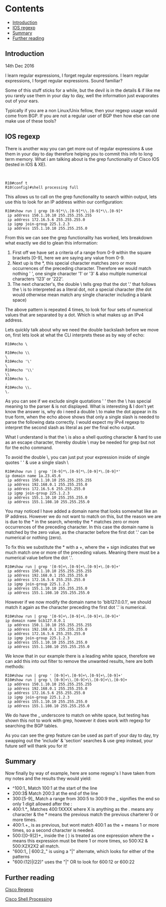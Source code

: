 # Contents
  - [Introduction](#introduction-)
  - [IOS regexp](#ios-regexp-)
  - [Summary](#summary-)
  - [Further reading](#further-reading-)

## Introduction <a name="introduction"></a>

14th Dec 2016

I learn regular expressions, I forget regular expressions. I learn regular expressions, I forget regular expressions. Sound familiar?

Some of this stuff sticks for a while, but the devil is in the details & if like me you rarely use them in your day to day, well the information just evaporates out of your ears.

Typically if you are a non Linux/Unix fellow, then your regexp usage would come from BGP. If you are not a regular user of BGP then how else can one make use of these tools?

## IOS regexp <a name="ios-regexp"></a>
There is another way you can get more out of regular expressions & use them in your day to day therefore helping you to commit this info to long term memory. What i am talking about is the grep functionality of Cisco IOS (tested in IOS & XE).

<br>

```
R10#conf t
R10(config)#shell processing full
```

This allows us to call on the grep functionality to search within output, lets use this to look for an IP address within our configuration:

```
R10#show run | grep [0-9]*\\.[0-9]*\\.[0-9]*\\.[0-9]*
 ip address 150.1.10.10 255.255.255.255
 ip address 172.16.5.6 255.255.255.0
 ip igmp join-group 225.1.2.3
 ip address 155.1.10.10 255.255.255.0
```

From this we can see the grep functionality has worked, lets breakdown what exactly we did to glean this information:
1. First off we have set a criteria of a range from 0-9 within the square brackets [0-9], here we are saying any value from 0-9. 
2. Next up is the *, this special character matches zero or more occurrences of the preceding character. Therefore we would match nothing ' ', one single character '1' or '3' & also multiple numerical characters '123' or '222'.
3. The next character's, the double \\ tells grep that the dot '.' that follows the \\ is to interpreted as a literal dot, not a special character (the dot would otherwise mean  match any single character including a blank space)

The above pattern is repeated 4 times, to look for four sets of numerical values that are separated by a dot. Which is what makes up an IPv4 address.

Lets quickly talk about why we need the double backslash before we move on, first lets look at what the CLI interprets these as by way of echo:

```
R10#echo \

R10#echo \\
\
R10#echo '\'
\
R10#echo '\\'
\\
R10#echo \.
.
R10#echo \\.
\.
```

As you can see if we exclude single quotations ' ' then the \ has special meaning to the parser & is not displayed. What is interesting & I don't yet know the answer is, why do i need a double \\ to make the dot appear in its true form, when the echo above shows that only a single slash is needed to parse the following data correctly. I would expect my IPv4 regexp to interpret the second slash as literal as per the final echo output.

What I understand is that the \ is also a shell quoting character & hard to use as an escape character, thereby double \\ may be needed for grep but not for the echo command.

To avoid the double \\, you can just put your expression inside of single quotes ' ' & use a single slash \

```
R10#show run | grep '[0-9]*\.[0-9]*\.[0-9]*\.[0-9]*'
ip domain name 1a.23.45.6
 ip address 150.1.10.10 255.255.255.255
 ip address 192.168.0.1 255.255.255.0
 ip address 172.16.5.6 255.255.255.0
 ip igmp join-group 225.1.2.3
 ip address 155.1.10.10 255.255.255.0
 ip address 155.1.108.10 255.255.255.0
```

You may noticed I have added a domain name that looks somewhat like an IP address. However we do not want to match on this, but the reason we are is due to the * in the search, whereby the * matches zero or more occurrences of the preceding character. In this case the domain name is matched by the zero value, as the character before the first dot '.' can be numerical or nothing (zero).

To fix this we substitute the * with a +, where the + sign indicates that we much match one or more of the preceding values. Meaning there must be a numerical value before the dot '.'.

```
R10#show run | grep '[0-9]+\.[0-9]+\.[0-9]+\.[0-9]+'
 ip address 150.1.10.10 255.255.255.255
 ip address 192.168.0.1 255.255.255.0
 ip address 172.16.5.6 255.255.255.0
 ip igmp join-group 225.1.2.3
 ip address 155.1.10.10 255.255.255.0
 ip address 155.1.108.10 255.255.255.0
```

However if we now modify the domain name to 'bib127.0.0.1', we should match it again as the character preceding the first dot '.' is numerical.

```
R10#show run | grep '[0-9]+\.[0-9]+\.[0-9]+\.[0-9]+'
ip domain name bib127.0.0.1
 ip address 150.1.10.10 255.255.255.255
 ip address 192.168.0.1 255.255.255.0
 ip address 172.16.5.6 255.255.255.0
 ip igmp join-group 225.1.2.3
 ip address 155.1.10.10 255.255.255.0
 ip address 155.1.108.10 255.255.255.0
```

We know that in our example there is a leading white space, therefore we can add this into out filter to remove the unwanted results, here are both methods:

```
R10#show run | grep ' [0-9]+\.[0-9]+\.[0-9]+\.[0-9]+'
R10#show run | grep \ [0-9]+\\.[0-9]+\\.[0-9]+\\.[0-9]+
 ip address 150.1.10.10 255.255.255.255
 ip address 192.168.0.1 255.255.255.0
 ip address 172.16.5.6 255.255.255.0
 ip igmp join-group 225.1.2.3
 ip address 155.1.10.10 255.255.255.0
 ip address 155.1.108.10 255.255.255.0
```

We do have the _ underscore to match on white space, but testing has shown this not to work with grep, however it does work with regexp for searching the BGP tables.

As you can see the grep feature can be used as part of your day to day, try swapping out the 'include' & 'section' searches & use grep instead, your future self will thank you for it!

## Summary <a name="summary"></a>
Now finally by way of example, here are some regexp's I have taken from my notes and the results they would yield:

* ^100:1_ Match 100:1 at the start of the line
* 200:3$ Match 200:3 at the end of the line
* 300:[5-9]_ Match a range from 300:5 to 300:9 the _ signifies the end so only 1 digit allowed after the :
* 400:1.*_ Matches 400:1XXXX where X is anything as the . means any character & the * means the previous match the previous charterer 0 or more times.
* 400:1.+_ is as previous, but wont match 400:1 as the + means 1 or more times, so a second character is needed.
* 500:([0-9]2)+_ inside the ( ) is treated as one expression where the + means this expression must be there 1 or more times, so 500:X2 & 500:X2X2X2 all match.
* "600:1_ | 600:2_" is using a "|" alternate, which looks for either of the patterns
* "600:(12)|(22)" uses the "|" OR to look for 600:12 or 600:22

## Further reading <a name="further-reading"></a>
[Cisco Regexp](http://www.cisco.com/c/en/us/td/docs/ios/12_2/termserv/configuration/guide/ftersv_c/tcfaapre.html#wp1023226)

[Cisco Shell Processing](http://www.cisco.com/c/en/us/td/docs/ios/netmgmt/configuration/guide/Convert/IOS_Shell/nm_ios_shell.html)

